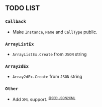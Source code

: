 ## __TODO LIST__


### __`Callback`__
  - Make `Instance`, `Name` and `CallType` public.

### __`ArrayListEx`__
  - `ArrayListEx.Create` from `JSON` string

### __`Array2dEx`__
  - `Array2dEx.Create` from `JSON` string

### __`Other`__
  - Add `XML` support. <sup><small>[@SEE: JSON2XML](https://github.com/omegastripes/VBA-JSON-parser/blob/master/Beta/JSON2XML.bas)</small></sup>

